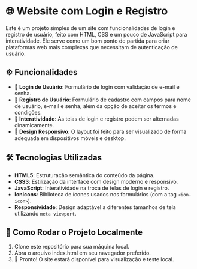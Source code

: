 # 🌐 Website com Login e Registro

Este é um projeto simples de um site com funcionalidades de login e registro de usuário, feito com HTML, CSS e um pouco de JavaScript para interatividade. Ele serve como um bom ponto de partida para criar plataformas web mais complexas que necessitam de autenticação de usuário.

## ⚙️ Funcionalidades

- **🔑 Login de Usuário**: Formulário de login com validação de e-mail e senha.
- **📝 Registro de Usuário**: Formulário de cadastro com campos para nome de usuário, e-mail e senha, além da opção de aceitar os termos e condições.
- **🔄 Interatividade**: As telas de login e registro podem ser alternadas dinamicamente.
- **📱 Design Responsivo**: O layout foi feito para ser visualizado de forma adequada em dispositivos móveis e desktop.

## 🛠️ Tecnologias Utilizadas

- **HTML5**: Estruturação semântica do conteúdo da página.
- **CSS3**: Estilização da interface com design moderno e responsivo.
- **JavaScript**: Interatividade na troca de telas de login e registro.
- **Ionicons**: Biblioteca de ícones usados nos formulários (com a tag `<ion-icon>`).
- **Responsividade**: Design adaptável a diferentes tamanhos de tela utilizando `meta viewport`.

## 🚀 Como Rodar o Projeto Localmente

1. Clone este repositório para sua máquina local.
2. Abra o arquivo index.html em seu navegador preferido.
3. 🎉 Pronto! O site estará disponível para visualização e teste local.

